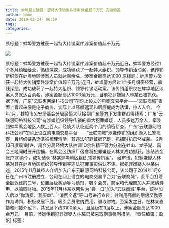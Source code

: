 ```yaml
---
title: 蚌埠警方破获一起特大传销案件涉案价值超千万元_安徽频道
author: None
date: 2019-02-24- 06:59
tags: 
categories: 
---
```

原标题：蚌埠警方破获一起特大传销案件涉案价值超千万元
<!-- more -->
                
<img align="center" border="0" src="http://p2.ifengimg.com/a/2016/0810/204c433878d5cf9size1_w16_h16.png" />
                
            
原标题：蚌埠警方破获一起特大传销案件涉案价值超千万元近日，蚌埠警方经过1个多月缜密经营，循线深挖，成功破获了一起特大组织、领导传销活动案，该传销组织仅在蚌埠地区涉案人员就达百余名，涉案金额高达1000
原标题：蚌埠警方破获一起特大传销案件涉案价值超千万元
近日，蚌埠警方经过1个多月缜密经营，循线深挖，成功破获了一起特大组织、领导传销活动案，该传销组织仅在蚌埠地区涉案人员就达百余名，涉案金额高达1000余万元，目前犯罪嫌疑人林某已被抓获。据了解，广东“云联惠网络科技公司”在网上设立的电商交易平台——“云联商城”表面上看起来像是电子商务，实际上以高额返现和层层提成为诱饵，拉人入会。
今年1月，蚌埠市公安局禹会分局经侦大队接到广东警方下发集群战役线索：广东“云联惠网络科技公司”有涉嫌组织领导传销的重大犯罪嫌疑，人员多达万余人，牵涉到蚌埠禹会地区人数上百人。经侦大队经近两个月的缜密侦查，广东“云联惠网络科技公司”在网上设立的电商交易平台——“云联商城”涉嫌传销的组织渐入民警视野，且组织链条逐渐被梳理清晰，其违法犯罪证据充足，抓捕时机已然成熟。
2月18日凌晨1时许，禹会分局经侦大队抽调10余名精干警力分别在蚌山、龙子湖、禹会三地同时展开围捕，在禹会区纺织厂宿舍将犯罪嫌疑人林某成功抓获，冻结资金账户20余个，成功破获“林某蚌埠地区组织领导传销案”。
经审讯，犯罪嫌疑人林某对其在蚌埠地区组织领导传销等违法犯罪事实供认不讳。据犯罪嫌疑人林某供述，2015年11月其经人介绍加入广东云联惠网络科技公司，该公司于2014年1月6日在广州市注册成立，公司在网上设立的电商交易平台为“云联商城”，此平台打着全额返还的口号，设置层级奖励等为诱饵，吸引会员、商家和代理商加入并缴纳费用，以骗取财物。2015年11月林某以网名为“尝一口”加入“云联商城”平台，该林加入后以“你消费、我买单”、“消费全返”等口号进行宣传，并利用高额的层级奖励等作为诱饵，积极发展下线，吸引会员缴纳费用，骗取财物。至案发之日，在林某直接和间接介绍下，共发展下线3100余人，且层级在3层以上，涉案金额高达1000余万元。
目前，涉嫌传销犯罪嫌疑人林某已被采取刑事强制措施。
[责任编辑：盈帆]
标签：
 
             
